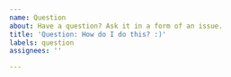 ```yaml
---
name: Question
about: Have a question? Ask it in a form of an issue.
title: 'Question: How do I do this? :)'
labels: question
assignees: ''

---
```



